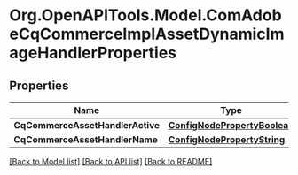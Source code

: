 # Org.OpenAPITools.Model.ComAdobeCqCommerceImplAssetDynamicImageHandlerProperties
## Properties

Name | Type | Description | Notes
------------ | ------------- | ------------- | -------------
**CqCommerceAssetHandlerActive** | [**ConfigNodePropertyBoolean**](ConfigNodePropertyBoolean.md) |  | [optional] 
**CqCommerceAssetHandlerName** | [**ConfigNodePropertyString**](ConfigNodePropertyString.md) |  | [optional] 

[[Back to Model list]](../README.md#documentation-for-models) [[Back to API list]](../README.md#documentation-for-api-endpoints) [[Back to README]](../README.md)

